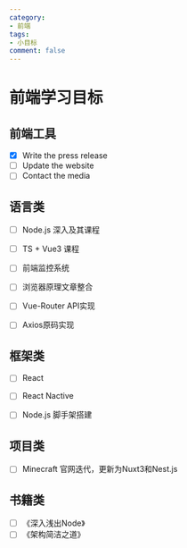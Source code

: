 ```yaml
---
category:
- 前端
tags: 
- 小目标
comment: false
---
```


# 前端学习目标

## 前端工具

- [x] Write the press release
- [ ] Update the website
- [ ] Contact the media

## 语言类

- [ ] Node.js 深入及其课程
- [ ] TS + Vue3 课程
- [ ] 前端监控系统

- [ ] 浏览器原理文章整合
- [ ] Vue-Router API实现
- [ ] Axios原码实现

## 框架类

- [ ] React 
- [ ] React Nactive

- [ ] Node.js 脚手架搭建

## 项目类

- [ ] Minecraft 官网迭代，更新为Nuxt3和Nest.js



## 书籍类

- [ ] 《深入浅出Node》
- [ ] 《架构简洁之道》

